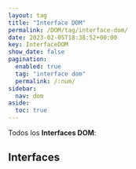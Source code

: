 ```yaml
---
layout: tag
title: "Interface DOM"
permalink: /DOM/tag/interface-dom/
date: 2023-02-05T18:38:52+00:00
key: InterfaceDOM
show_date: false
pagination: 
  enabled: true
  tag: "interface dom"
  permalink: /:num/    
sidebar:
  nav: dom
aside:
  toc: true
---
```


Todos los <strong>Interfaces DOM</strong>:
<h2>Interfaces</h2>
